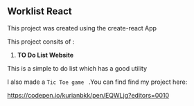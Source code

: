 ## Worklist React

This project was created using the create-react App

This project consits of :

1. **TO Do List Website**

This is a simple to do list which has a good utility

I also made a `Tic Toe game ` .You can find find my project here:

https://codepen.io/kurianbkk/pen/EQWLjg?editors=0010
